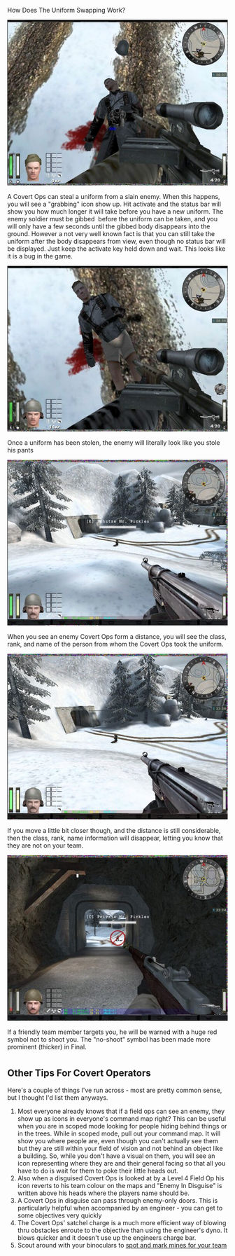 How Does The Uniform Swapping Work?

![](stealing.jpg)

A Covert Ops can steal a uniform from a slain enemy. When this happens, you will see a "grabbing" icon show up. Hit activate and the status bar will show you how much longer it will take before you have a new uniform. The enemy soldier must be gibbed  before the uniform can be taken, and you will only have a few seconds until the gibbed body disappears into the ground. However a not very well known fact is that you can still take the uniform after the body disappears from view, even though no status bar will be displayed. Just keep the activate key held down and wait. This looks like it is a bug in the game.

![](stolen.jpg)

Once a uniform has been stolen, the enemy will literally look like you stole his pants

![](enemyfar.jpg)

When you see an enemy Covert Ops form a distance, you will see the class, rank, and name of the person from whom the Covert Ops took the uniform.

![](enemynear.jpg)

If you move a little bit closer though, and the distance is still considerable, then the class, rank, name information will disappear, letting you know that they are not on your team.

![](friendly.jpg)

If a friendly team member targets you, he will be warned with a huge red symbol not to shoot you. The "no-shoot" symbol has been made more prominent (thicker) in Final.

#
## Other Tips For Covert Operators

Here's a couple of things I've run across - most are pretty common sense, but I thought I'd list them anyways.

1.  Most everyone already knows that if a field ops can see an enemy, they show up as icons in everyone's command map right? This can be useful when you are in scoped mode looking for people hiding behind things or in the trees. While in scoped mode, pull out your command map. It will show you where people are, even though you can't actually see them but they are still within your field of vision and not behind an object like a building. So, while you don't have a visual on them, you will see an icon representing where they are and their general facing so that all you have to do is wait for them to poke their little heads out.
2.  Also when a disguised Covert Ops is looked at by a Level 4 Field Op his icon reverts to his team colour on the maps and "Enemy In Disguise" is written above his heads where the players name should be.
3.  A Covert Ops in disguise can pass through enemy-only doors. This is particularly helpful when accompanied by an engineer - you can get to some objectives very quickly
4.  The Covert Ops' satchel charge is a much more efficient way of blowing thru obstacles enroute to the objective than using the engineer's dyno. It blows quicker and it doesn't use up the engineers charge bar.
5.  Scout around with your binoculars to [spot and mark mines for your team](mine.md)